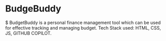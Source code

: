 # BudgeBuddy
$ BudgetBuddy is a personal finance management tool which can be used for effective tracking and managing budget. Tech Stack used: HTML, CSS, JS, GITHUB COPILOT.
